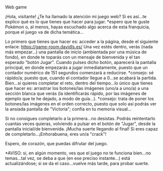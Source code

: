 Web game

¡Hola, visitante! ¿Te ha llamado la atención mi juego web? 
Si es así...te explico qué es lo que tienes que hacer para jugar. 
*espero que te guste Pokémon o, al menos, hayas escuchado algo acerca de esta franquicia, porque el juego va de dicha temática...

Lo primero que tienes que hacer es: acceder a la página, desde el siguiente enlace: https://game-room.davidls.es/
Una vez estés dentro, verás (nada más empezar...) una pantalla de inicio (ambientada por una música de fondo), en donde te toparás con un mensaje de bienvenida y el tan esperado "botón Jugar". Cuando pulses dicho botón, aparecerá la pantalla principal, en donde empezarás a jugar inmediatamente, puesto que un contador numérico de 151 segundos comenzará a reducirse.
  *consejo: sé rápido/a; puesto que, cuando el contador llegue a 0...se acabará la partida. 
Bien...si quieres completar el reto, dentro del tiempo...lo único que tienes que hacer es: arrastrar los botones/las imágenes (uno/a a uno/a) a una sección blanca que verás (la identificarás rápido, por las imágenes de ejemplo que te he dejado, a modo de guía...).
  *consejo: trata de poner los botones/las imágenes en el orden correcto, puesto que solo así podrás ver la ansiada pantalla de "Victoria"; confía en tu 
   memoria visual... 
  
Si no consigues completarlo a la primera...no desistas. Podrás reintentarlo cuantas veces quieras, volviendo a pulsar en el botón de "Jugar", desde la pantalla inicial/de bienvenida.
¡Mucha suerte llegando al final!
Si eres capaz de completarlo...¡Enhorabuena, eres un/a "crack"! 

Espero, de corazón, que puedas difrutar del juego. 

*AVISO: si, en algún momento, ves que el juego no te funciona bien...no temas...tal vez, se deba a que (en ese preciso instante...) está actualizándose; 
si se da el caso...vuelve más tarde, para probar suerte.

